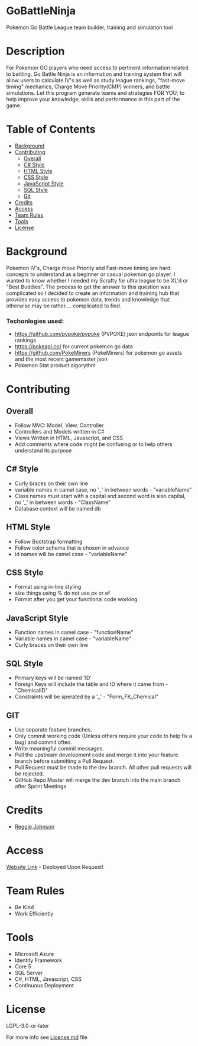 # GoBattleNinja
Pokemon Go Battle League team builder, training and simulation tool 

# Description
For Pokemon GO players who need access to pertinent information related to battling. Go Battle Ninja is an information and training system that will allow users to calculate IV's as well as study league rankings, "fast-move timing" mechanics, Charge Move Priority(CMP) winners, and battle simulations. Let this program generate teams and strategies FOR YOU; to help improve your knowledge, skills and performance in this part of the game. 


# Table of Contents
- [Background](#background)
- [Contributing](#contributing)
    - [Overall](#overall)
    - [C# Style](#c#-style)
    - [HTML Style](#html-style)
    - [CSS Style](#css-style)
    - [JavaScript Style](#javascript-style)
    - [SQL Style](#sql-style)
    - [Git](#git)
- [Credits](#credits)
- [Access](#access)
- [Team Rules](#team-rules)
- [Tools](#tools)
- [License](#license)

# Background
Pokemon IV's, Charge move Priority and Fast-move timing are hard concepts to understand as a beginner or casual pokemon go player. I wanted to know whether I needed my Scrafty for ultra league to be XL'd or "Best Buddies". The process to get the answer to this question was complicated so I decided to create an information and training hub that provides easy access to pokemon data, trends and knowledge that otherwise may be rather,... complicated to find. 

### Techonlogies used:
- https://github.com/pvpoke/pvpoke (PVPOKE) json endpoints for league rankings
- https://pokeapi.co/ for current pokemon go data
- https://github.com/PokeMiners (PokeMiners) for pokemon go assets and the most recent gamemaster json
- Pokemon Stat product algorythm

# Contributing
## Overall
- Follow MVC: Model, View, Controller
- Controllers and Models written in C#
- Views Written in HTML, Javascript, and CSS
- Add comments where code might be confusing or to help others understand its purpose
    
## C# Style
- Curly braces on their own line
- variable names in camel case, no '_' in between words  - "variableName"
- Class names must start with a capital and second word is also capital, no '_' in between words - "ClassName"
- Database context will be named db
    
## HTML Style
- Follow Bootstrap formatting 
- Follow color schema that is chosen in advance
- id names will be camel case - "variableName"

## CSS Style
- Format using in-line styling
- size things using % do not use px or ef
- Format after you get your functional code working

## JavaScript Style
- Function names in camel case - "functionName"
- Variable names in camel case - "variableName"
- Curly braces on their own line


## SQL Style
- Primary keys will be named 'ID'
- Foreign Keys will include the table and ID where it came from - "ChemicalID"
- Constraints will be sperated by a '_' - "Form_FK_Chemical"

## GIT
- Use separate feature branches.
- Only commit working code (Unless others require your code to help fix a bug) and commit often.
- Write meaningful commit messages.
- Pull the upstream development code and merge it into your feature branch before submitting a Pull Request.
- Pull Request must be made to the dev branch. All other pull requests will be rejected.
- GitHub Repo Master will merge the dev branch into the main branch after Sprint Meetings

# Credits 

- <a href="https://github.com/edgyJackson">Reggie Johnson</a>  

# Access
<a href="#">Website Link</a> - Deployed Upon Request!

# Team Rules
- Be Kind
- Work Efficiently

# Tools
- Microsoft Azure
- Identity Framework
- Core 5
- SQL Server
- C#, HTML, Javascript, CSS
- Continuous Deployment  

# License 
LGPL-3.0-or-later

For more info see <a href="https://github.com/edgyJackson/GoBattleNinja/blob/main/COPYING.LESSER.txt">License.md</a> file

